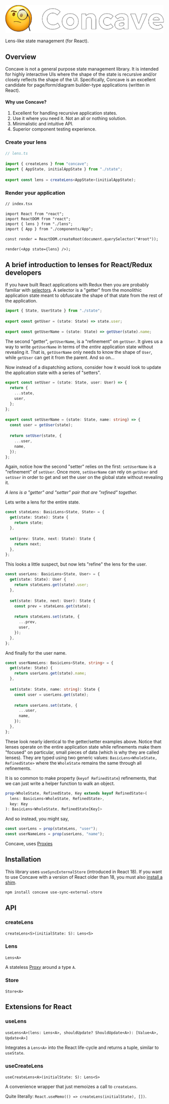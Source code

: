 <p align="center">
  <img src="./image.png" />
</p>

Lens-like state management (for React).

## Overview

Concave is not a general purpose state management library. It is intended for highly interactive UIs where the shape of the state is recursive and/or closely reflects the shape of the UI. Specifically, Concave is an excellent candidate for page/form/diagram builder-type applications (written in React).

#### Why use Concave?

1. Excellent for handling recursive application states.
2. Use it where you need it. Not an all or nothing solution.
3. Minimalistic and intuitive API.
4. Superior component testing experience.

### Create your lens

```ts
// lens.ts

import { createLens } from "concave";
import { AppState, initialAppState } from "./state";

export const lens = createLens<AppState>(initialAppState);
```

### Render your application

```tsx
// index.tsx

import React from "react";
import ReactDOM from "react";
import { lens } from "./lens";
import { App } from "./components/App";

const render = ReactDOM.createRoot(document.querySelector("#root"));

render(<App state={lens} />);
```

## A brief introduction to lenses for React/Redux developers

If you have built React applications with Redux then you are probably familiar with [selectors](https://redux.js.org/usage/deriving-data-selectors). A selector is a "getter" from the monolithic application state meant to obfuscate the shape of that state from the rest of the application.

```ts
import { State, UserState } from "./state";

export const getUser = (state: State) => state.user;

export const getUserName = (state: State) => getUser(state).name;
```

The second "getter", `getUserName`, is a "refinement" on `getUser`. It gives us a way to write `getUserName` in terms of the _entire_ application state without revealing it. That is, `getUserName` only needs to know the shape of `User`, while `getUser` can get it from the parent. And so on...

Now instead of a dispatching actions, consider how it would look to update the application state with a series of "setters".

```ts
export const setUser = (state: State, user: User) => {
  return {
    ...state,
    user,
  };
};

export const setUserName = (state: State, name: string) => {
  const user = getUser(state);

  return setUser(state, {
    ...user,
    name,
  });
};
```

Again, notice how the second "setter" relies on the first: `setUserName` is a "refinement" of `setUser`. Once more, `setUserName` can rely on `getUser` and `setUser` in order to get and set the user on the global state without revealing it.

_A lens is a "getter" and "setter" pair that are "refined" together._

Lets write a lens for the entire state.

```ts
const stateLens: BasicLens<State, State> = {
  get(state: State): State {
    return state;
  },

  set(prev: State, next: State): State {
    return next;
  },
};
```

This looks a little suspect, but now lets "refine" the lens for the user.

```ts
const userLens: BasicLens<State, User> = {
  get(state: State): User {
    return stateLens.get(state).user;
  },

  set(state: State, next: User): State {
    const prev = stateLens.get(state);

    return stateLens.set(state, {
      ...prev,
      user,
    });
  },
};
```

And finally for the user name.

```ts
const userNameLens: BasicLens<State, string> = {
  get(state: State) {
    return userLens.get(state).name;
  },

  set(state: State, name: string): State {
    const user = userLens.get(state);

    return userLens.set(state, {
      ...user,
      name,
    });
  },
};
```

These look nearly identical to the getter/setter examples above. Notice that lenses operate on the entire application state while refinements make them "focused" on particular, small pieces of data (which is why they are called lenses). They are typed using two generic values: `BasicLens<WholeState, RefinedState>` where the `WholeState` remains the same through all refinements.

It is so common to make property (`keyof RefinedState`) refinements, that we can just write a helper function to walk an object.

```ts
prop<WholeState, RefinedState, Key extends keyof RefinedState>(
  lens: BasicLens<WholeState, RefinedState>,
  key: Key
): BasicLens<WholeState, RefinedState[Key]>
```

And so instead, you might say,

```ts
const userLens = prop(stateLens, "user");
const userNameLens = prop(userLens, "name");
```

Concave, uses [Proxies](https://developer.mozilla.org/en-US/docs/Web/JavaScript/Reference/Global_Objects/Proxy)

## Installation

This library uses `useSyncExternalStore` (introduced in React 18). If you want to use Concave with a version of React older than 18, you must also [install a shim](https://github.com/reactwg/react-18/discussions/86).

```bash
npm install concave use-sync-external-store
```

## API

### createLens

`createLens<S>(initialState: S): Lens<S>`

### Lens

`Lens<A>`

A stateless [Proxy](https://developer.mozilla.org/en-US/docs/Web/JavaScript/Reference/Global_Objects/Proxy) around a type `A`.

### Store

`Store<A>`

## Extensions for React

### useLens

`useLens<A>(lens: Lens<A>, shouldUpdate? ShouldUpdate<A>): [Value<A>, Update<A>]`

Integrates a `Lens<A>` into the React life-cycle and returns a tuple, similar to `useState`.

### useCreateLens

`useCreateLens<A>(initialState: S): Lens<S>`

A convenience wrapper that just memoizes a call to `createLens`.

Quite literally: `React.useMemo(() => createLens(initialState), [])`.

<!--

## Examples

## Testing

## Performance

1. Use shouldUpdate.

2. If do use a shouldUpdate argument for the lens, you can either memoize it with `React.useMemo` or `React.useCallback` or store it outside of the component.

3. Memoize every component with `React.memo` foward lenses as props rather than globals.

-->
